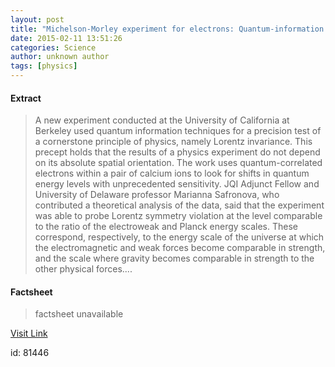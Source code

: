 ```yaml
---
layout: post
title: "Michelson-Morley experiment for electrons: Quantum-information techniques used to explore fundamental physics"
date: 2015-02-11 13:51:26
categories: Science
author: unknown author
tags: [physics]
---
```



#### Extract
>A new experiment conducted at the University of California at Berkeley used quantum information techniques for a precision test of a cornerstone principle of physics, namely Lorentz invariance. This precept holds that the results of a physics experiment do not depend on its absolute spatial orientation. The work uses quantum-correlated electrons within a pair of calcium ions to look for shifts in quantum energy levels with unprecedented sensitivity. JQI Adjunct Fellow and University of Delaware professor Marianna Safronova, who contributed a theoretical analysis of the data, said that the experiment was able to probe Lorentz symmetry violation at the level comparable to the ratio of the electroweak and Planck energy scales. These correspond, respectively, to the energy scale of the universe at which the electromagnetic and weak forces become comparable in strength, and the scale where gravity becomes comparable in strength to the other physical forces....

#### Factsheet
>factsheet unavailable

[Visit Link](http://phys.org/news342867067.html)

id:   81446
